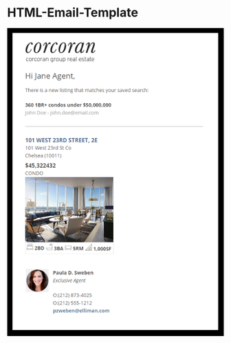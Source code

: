 # HTML-Email-Template

![alt tag](https://raw.githubusercontent.com/hongbinc/HTML-Email-Template/master/Images/NewListing_Notification.PNG)
